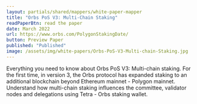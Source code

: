 ```yaml
---
layout: partials/shared/mappers/white-paper-mapper
title: "Orbs PoS V3: Multi-Chain Staking"
readPaperBtn: read the paper
date: March 2022
url: https://www.orbs.com/PolygonStakingDate/
button: Preview Paper
published: "Published"
image: /assets/img/white-papers/Orbs-PoS-V3-Multi-chain-Staking.jpg
---
```


Everything you need to know about Orbs PoS V3: Multi-chain staking. For the first time, in version 3, the Orbs protocol has expanded staking to an additional blockchain beyond Ethereum mainnet - Polygon mainnet. Understand how multi-chain staking influences the committee, validator nodes and delegations using Tetra - Orbs staking wallet.
